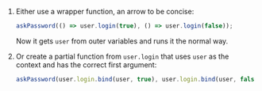 

1. Either use a wrapper function, an arrow to be concise:

    ```js 
    askPassword(() => user.login(true), () => user.login(false)); 
    ```

    Now it gets `user` from outer variables and runs it the normal way.

2. Or create a partial function from `user.login` that uses `user` as the context and has the correct first argument:


    ```js 
    askPassword(user.login.bind(user, true), user.login.bind(user, false)); 
    ```
